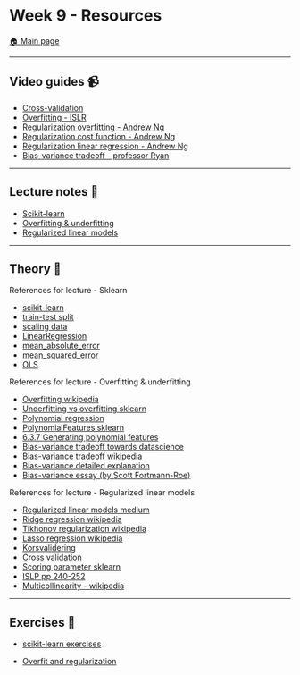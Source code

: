 # Week 9 - Resources

[:house: Main page](https://github.com/kokchun/Machine-learning-AI24)

---
## Video guides :video_camera:
- [Cross-validation](https://www.youtube.com/watch?v=TIgfjmp-4BA)
- [Overfitting - ISLR](https://www.youtube.com/watch?v=HndOzII4jzs)
- [Regularization overfitting - Andrew Ng](https://www.youtube.com/watch?v=OSd30QGMl88)
- [Regularization cost function - Andrew Ng](https://www.youtube.com/watch?v=3NXspPcl3u4)
- [Regularization linear regression - Andrew Ng](https://www.youtube.com/watch?v=GhXojUkyIkQ)
- [Bias-variance tradeoff - professor Ryan](https://www.youtube.com/watch?v=1JWpXHgqj54)

---
## Lecture notes :book:
- [Scikit-learn](https://github.com/pr0fez/Machine-learning-AI24/blob/main/Lecture_code/L2-scikit-learn.ipynb)
- [Overfitting & underfitting](https://github.com/pr0fez/Machine-learning-AI24/blob/main/Lecture_code/L3-overfitting-underfitting.ipynb)
- [Regularized linear models](https://github.com/pr0fez/Machine-learning-AI24/blob/main/Lecture_code/L3-overfitting-underfitting.ipynb)

---
## Theory :book:

References for lecture - Sklearn
- [scikit-learn](https://scikit-learn.org/stable/)
- [train-test split](https://scikit-learn.org/stable/modules/generated/sklearn.model_selection.train_test_split.html?highlight=train%20test#sklearn.model_selection.train_test_split)
- [scaling data](https://machinelearningmastery.com/standardscaler-and-minmaxscaler-transforms-in-python/)
- [LinearRegression](https://scikit-learn.org/stable/modules/generated/sklearn.linear_model.LinearRegression.html)
- [mean_absolute_error](https://scikit-learn.org/stable/modules/generated/sklearn.metrics.mean_absolute_error.html?highlight=mean%20absolute#sklearn.metrics.mean_absolute_error)
- [mean_squared_error](https://scikit-learn.org/stable/modules/generated/sklearn.metrics.mean_squared_error.html?highlight=mean%20squared#sklearn.metrics.mean_squared_error)
- [OLS](https://scikit-learn.org/stable/modules/linear_model.html#ordinary-least-squares)

References for lecture - Overfitting & underfitting
- [Overfitting wikipedia](https://en.wikipedia.org/wiki/Overfitting)
- [Underfitting vs overfitting sklearn](https://scikit-learn.org/stable/auto_examples/model_selection/plot_underfitting_overfitting.html)
- [Polynomial regression](https://en.wikipedia.org/wiki/Polynomial_regression)
- [PolynomialFeatures sklearn](https://scikit-learn.org/stable/modules/generated/sklearn.preprocessing.PolynomialFeatures.html)
- [6.3.7 Generating polynomial features](https://scikit-learn.org/stable/modules/preprocessing.html#polynomial-features)
- [Bias-variance tradeoff towards datascience](https://towardsdatascience.com/understanding-the-bias-variance-tradeoff-165e6942b229)
- [Bias-variance tradeoff wikipedia](https://en.wikipedia.org/wiki/Bias%E2%80%93variance_tradeoff)
- [Bias-variance detailed explanation](https://mlu-explain.github.io/bias-variance/)
- [Bias-variance essay (by Scott Fortmann-Roe)](https://scott.fortmann-roe.com/docs/BiasVariance.html)

References for lecture - Regularized linear models
- [Regularized linear models medium](https://medium.com/analytics-vidhya/regularized-linear-models-in-machine-learning-d2a01a26a46)
- [Ridge regression wikipedia](https://en.wikipedia.org/wiki/Ridge_regression)
- [Tikhonov regularization wikipedia](https://en.wikipedia.org/wiki/Tikhonov_regularization)
- [Lasso regression wikipedia](https://en.wikipedia.org/wiki/Lasso_(statistics))
- [Korsvalidering](https://sv.wikipedia.org/wiki/Korsvalidering)
- [Cross validation](https://machinelearningmastery.com/k-fold-cross-validation/)
- [Scoring parameter sklearn](https://scikit-learn.org/stable/modules/model_evaluation.html)
- [ISLP pp 240-252](https://www.statlearning.com/)
- [Multicollinearity - wikipedia](https://en.wikipedia.org/wiki/Multicollinearity)

---
## Exercises :running:

- [scikit-learn exercises](https://github.com/pr0fez/Machine-learning-AI24/blob/main/Exercises/E02_sklearn.ipynb)

- [Overfit and regularization](https://github.com/pr0fez/Machine-learning-AI24/blob/main/Exercises/E03_overfit_regularization.ipynb)